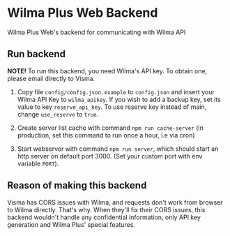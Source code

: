 # Wilma Plus Web Backend
Wilma Plus Web's backend for communicating with Wilma API

## Run backend
**NOTE!** To run this backend, you need Wilma's API key. To obtain one, please email directly to Visma.

1. Copy file `config/config.json.example` to `config.json` and insert your Wilma API Key to `wilma_apikey`. If you wish to add a backup key, set its value to key `reserve_api_key`. To use reserve key instead of main, change `use_reserve` to `true`.

2. Create server list cache with command `npm run cache-server` (in production, set this command to run once a hour, i.e via cron)

3. Start webserver with command `npm run server`, which should start an http server on default port 3000. (Set your custom port with env variable `PORT`).

## Reason of making this backend
Visma has CORS issues with Wilma, and requests don't work from browser to Wilma directly. That's why.
When they'll fix their CORS issues, this backend wouldn't handle any confidential information, only API key generation and Wilma Plus' special features.
